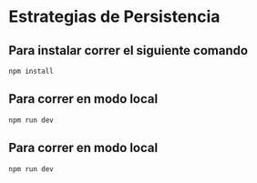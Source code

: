 # Estrategias de Persistencia

## Para instalar correr el siguiente comando
```npm install```

## Para correr en modo local
```npm run dev```

## Para correr en modo local
```npm run dev```
